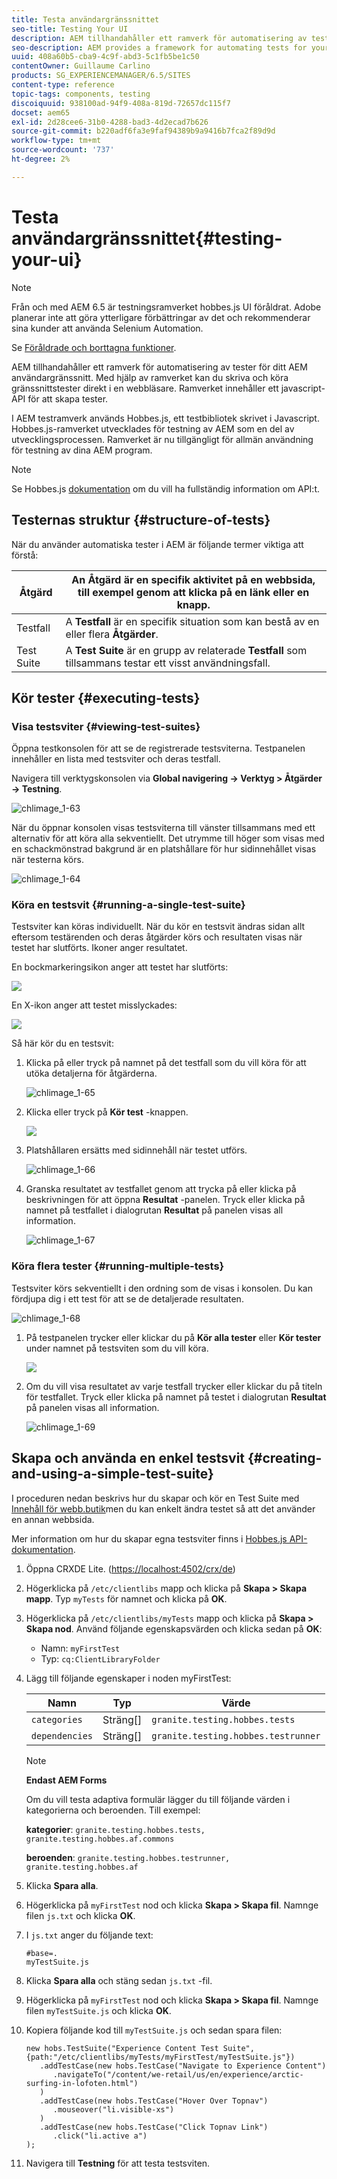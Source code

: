 ```yaml
---
title: Testa användargränssnittet
seo-title: Testing Your UI
description: AEM tillhandahåller ett ramverk för automatisering av tester för ditt AEM användargränssnitt
seo-description: AEM provides a framework for automating tests for your AEM UI
uuid: 408a60b5-cba9-4c9f-abd3-5c1fb5be1c50
contentOwner: Guillaume Carlino
products: SG_EXPERIENCEMANAGER/6.5/SITES
content-type: reference
topic-tags: components, testing
discoiquuid: 938100ad-94f9-408a-819d-72657dc115f7
docset: aem65
exl-id: 2d28cee6-31b0-4288-bad3-4d2ecad7b626
source-git-commit: b220adf6fa3e9faf94389b9a9416b7fca2f89d9d
workflow-type: tm+mt
source-wordcount: '737'
ht-degree: 2%

---
```


# Testa användargränssnittet{#testing-your-ui}

>[!NOTE]
>
>Från och med AEM 6.5 är testningsramverket hobbes.js UI föråldrat. Adobe planerar inte att göra ytterligare förbättringar av det och rekommenderar sina kunder att använda Selenium Automation.
>
>Se [Föråldrade och borttagna funktioner](/help/release-notes/deprecated-removed-features.md).

AEM tillhandahåller ett ramverk för automatisering av tester för ditt AEM användargränssnitt. Med hjälp av ramverket kan du skriva och köra gränssnittstester direkt i en webbläsare. Ramverket innehåller ett javascript-API för att skapa tester.

I AEM testramverk används Hobbes.js, ett testbibliotek skrivet i Javascript. Hobbes.js-ramverket utvecklades för testning av AEM som en del av utvecklingsprocessen. Ramverket är nu tillgängligt för allmän användning för testning av dina AEM program.

>[!NOTE]
>
>Se Hobbes.js [dokumentation](https://helpx.adobe.com/experience-manager/6-5/sites/developing/using/reference-materials/test-api/index.html) om du vill ha fullständig information om API:t.

## Testernas struktur {#structure-of-tests}

När du använder automatiska tester i AEM är följande termer viktiga att förstå:

| Åtgärd | An **Åtgärd** är en specifik aktivitet på en webbsida, till exempel genom att klicka på en länk eller en knapp. |
|---|---|
| Testfall | A **Testfall** är en specifik situation som kan bestå av en eller flera **Åtgärder**. |
| Test Suite | A **Test Suite** är en grupp av relaterade **Testfall** som tillsammans testar ett visst användningsfall. |

## Kör tester {#executing-tests}

### Visa testsviter {#viewing-test-suites}

Öppna testkonsolen för att se de registrerade testsviterna. Testpanelen innehåller en lista med testsviter och deras testfall.

Navigera till verktygskonsolen via **Global navigering -> Verktyg > Åtgärder -> Testning**.

![chlimage_1-63](assets/chlimage_1-63.png)

När du öppnar konsolen visas testsviterna till vänster tillsammans med ett alternativ för att köra alla sekventiellt. Det utrymme till höger som visas med en schackmönstrad bakgrund är en platshållare för hur sidinnehållet visas när testerna körs.

![chlimage_1-64](assets/chlimage_1-64.png)

### Köra en testsvit {#running-a-single-test-suite}

Testsviter kan köras individuellt. När du kör en testsvit ändras sidan allt eftersom testärenden och deras åtgärder körs och resultaten visas när testet har slutförts. Ikoner anger resultatet.

En bockmarkeringsikon anger att testet har slutförts:

![](do-not-localize/chlimage_1-2.png)

En X-ikon anger att testet misslyckades:

![](do-not-localize/chlimage_1-3.png)

Så här kör du en testsvit:

1. Klicka på eller tryck på namnet på det testfall som du vill köra för att utöka detaljerna för åtgärderna.

   ![chlimage_1-65](assets/chlimage_1-65.png)

1. Klicka eller tryck på **Kör test** -knappen.

   ![](do-not-localize/chlimage_1-4.png)

1. Platshållaren ersätts med sidinnehåll när testet utförs.

   ![chlimage_1-66](assets/chlimage_1-66.png)

1. Granska resultatet av testfallet genom att trycka på eller klicka på beskrivningen för att öppna **Resultat** -panelen. Tryck eller klicka på namnet på testfallet i dialogrutan **Resultat** på panelen visas all information.

   ![chlimage_1-67](assets/chlimage_1-67.png)

### Köra flera tester {#running-multiple-tests}

Testsviter körs sekventiellt i den ordning som de visas i konsolen. Du kan fördjupa dig i ett test för att se de detaljerade resultaten.

![chlimage_1-68](assets/chlimage_1-68.png)

1. På testpanelen trycker eller klickar du på **Kör alla tester** eller **Kör tester** under namnet på testsviten som du vill köra.

   ![](do-not-localize/chlimage_1-5.png)

1. Om du vill visa resultatet av varje testfall trycker eller klickar du på titeln för testfallet. Tryck eller klicka på namnet på testet i dialogrutan **Resultat** på panelen visas all information.

   ![chlimage_1-69](assets/chlimage_1-69.png)

## Skapa och använda en enkel testsvit {#creating-and-using-a-simple-test-suite}

I proceduren nedan beskrivs hur du skapar och kör en Test Suite med [Innehåll för webb.butik](/help/sites-developing/we-retail.md)men du kan enkelt ändra testet så att det använder en annan webbsida.

Mer information om hur du skapar egna testsviter finns i [Hobbes.js API-dokumentation](https://helpx.adobe.com/experience-manager/6-5/sites/developing/using/reference-materials/test-api/index.html).

1. Öppna CRXDE Lite. ([https://localhost:4502/crx/de](https://localhost:4502/crx/de))
1. Högerklicka på `/etc/clientlibs` mapp och klicka på **Skapa > Skapa mapp**. Typ `myTests` för namnet och klicka på **OK**.
1. Högerklicka på `/etc/clientlibs/myTests` mapp och klicka på **Skapa > Skapa nod**. Använd följande egenskapsvärden och klicka sedan på **OK**:

   * Namn: `myFirstTest`
   * Typ: `cq:ClientLibraryFolder`

1. Lägg till följande egenskaper i noden myFirstTest:

   | Namn | Typ | Värde |
   |---|---|---|
   | `categories` | Sträng[] | `granite.testing.hobbes.tests` |
   | `dependencies` | Sträng[] | `granite.testing.hobbes.testrunner` |

   >[!NOTE]
   >
   >**Endast AEM Forms**
   >
   >
   >Om du vill testa adaptiva formulär lägger du till följande värden i kategorierna och beroenden. Till exempel:
   >
   >
   >**kategorier**: `granite.testing.hobbes.tests, granite.testing.hobbes.af.commons`
   >
   >
   >**beroenden**: `granite.testing.hobbes.testrunner, granite.testing.hobbes.af`

1. Klicka **Spara alla**.
1. Högerklicka på `myFirstTest` nod och klicka **Skapa > Skapa fil**. Namnge filen `js.txt` och klicka **OK**.
1. I `js.txt` anger du följande text:

   ```
   #base=.
   myTestSuite.js
   ```

1. Klicka **Spara alla** och stäng sedan `js.txt` -fil.
1. Högerklicka på `myFirstTest` nod och klicka **Skapa > Skapa fil**. Namnge filen `myTestSuite.js` och klicka **OK**.
1. Kopiera följande kod till `myTestSuite.js` och sedan spara filen:

   ```
   new hobs.TestSuite("Experience Content Test Suite", {path:"/etc/clientlibs/myTests/myFirstTest/myTestSuite.js"})
      .addTestCase(new hobs.TestCase("Navigate to Experience Content")
         .navigateTo("/content/we-retail/us/en/experience/arctic-surfing-in-lofoten.html")
      )
      .addTestCase(new hobs.TestCase("Hover Over Topnav")
         .mouseover("li.visible-xs")
      )
      .addTestCase(new hobs.TestCase("Click Topnav Link")
         .click("li.active a")
   );
   ```

1. Navigera till **Testning** för att testa testsviten.

